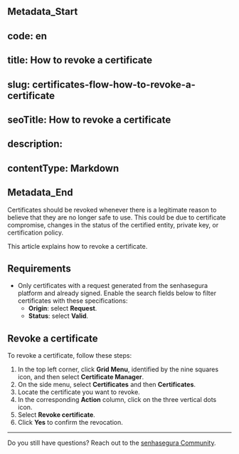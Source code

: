 ## Metadata_Start 
## code: en
## title: How to revoke a certificate 
## slug: certificates-flow-how-to-revoke-a-certificate 
## seoTitle: How to revoke a certificate 
## description:  
## contentType: Markdown 
## Metadata_End
Certificates should be revoked whenever there is a legitimate reason to believe that they are no longer safe to use. This could be due to certificate compromise, changes in the status of the certified entity, private key, or certification policy.

This article explains how to revoke a certificate.

## Requirements

* Only certificates with a request generated from the senhasegura platform and already signed. Enable the search fields below to filter certificates with these specifications:
    * **Origin**: select **Request**.
    * **Status**: select **Valid**.

## Revoke a certificate
To revoke a certificate, follow these steps:

1. In the top left corner, click **Grid Menu**, identified by the nine squares icon, and then select **Certificate Manager**.
2. On the side menu, select **Certificates** and then **Certificates**.
3. Locate the certificate you want to revoke.
4. In the corresponding **Action** column, click on the three vertical dots icon.
5. Select **Revoke certificate**.
6. Click **Yes** to confirm the revocation.
***
Do you still have questions? Reach out to the [senhasegura Community](https://community.senhasegura.io/).

